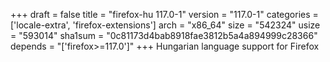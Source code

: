 +++
draft = false
title = "firefox-hu 117.0-1"
version = "117.0-1"
categories = ['locale-extra', 'firefox-extensions']
arch = "x86_64"
size = "542324"
usize = "593014"
sha1sum = "0c81173d4bab8918fae3812b5a4a894999c28366"
depends = "['firefox>=117.0']"
+++
Hungarian language support for Firefox